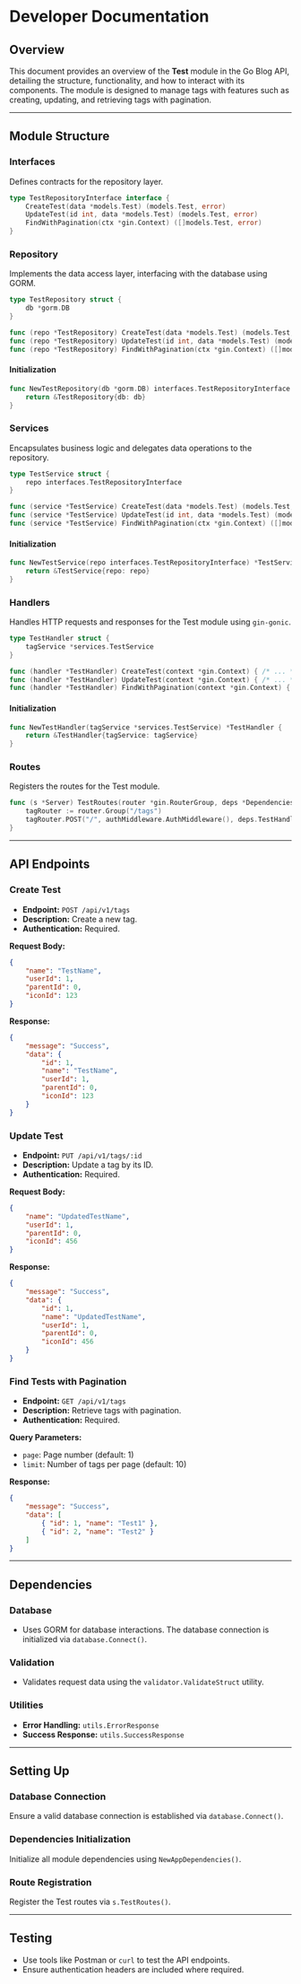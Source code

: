 # Developer Documentation

## Overview
This document provides an overview of the **Test** module in the Go Blog API, detailing the structure, functionality, and how to interact with its components. The module is designed to manage tags with features such as creating, updating, and retrieving tags with pagination.

---

## Module Structure

### Interfaces
Defines contracts for the repository layer.

```go
type TestRepositoryInterface interface {
    CreateTest(data *models.Test) (models.Test, error)
    UpdateTest(id int, data *models.Test) (models.Test, error)
    FindWithPagination(ctx *gin.Context) ([]models.Test, error)
}
```

### Repository
Implements the data access layer, interfacing with the database using GORM.

```go
type TestRepository struct {
    db *gorm.DB
}

func (repo *TestRepository) CreateTest(data *models.Test) (models.Test, error) { /* ... */ }
func (repo *TestRepository) UpdateTest(id int, data *models.Test) (models.Test, error) { /* ... */ }
func (repo *TestRepository) FindWithPagination(ctx *gin.Context) ([]models.Test, error) { /* ... */ }
```

#### Initialization
```go
func NewTestRepository(db *gorm.DB) interfaces.TestRepositoryInterface {
    return &TestRepository{db: db}
}
```

### Services
Encapsulates business logic and delegates data operations to the repository.

```go
type TestService struct {
    repo interfaces.TestRepositoryInterface
}

func (service *TestService) CreateTest(data *models.Test) (models.Test, error) { /* ... */ }
func (service *TestService) UpdateTest(id int, data *models.Test) (models.Test, error) { /* ... */ }
func (service *TestService) FindWithPagination(ctx *gin.Context) ([]models.Test, error) { /* ... */ }
```

#### Initialization
```go
func NewTestService(repo interfaces.TestRepositoryInterface) *TestService {
    return &TestService{repo: repo}
}
```

### Handlers
Handles HTTP requests and responses for the Test module using `gin-gonic`.

```go
type TestHandler struct {
    tagService *services.TestService
}

func (handler *TestHandler) CreateTest(context *gin.Context) { /* ... */ }
func (handler *TestHandler) UpdateTest(context *gin.Context) { /* ... */ }
func (handler *TestHandler) FindWithPagination(context *gin.Context) { /* ... */ }
```

#### Initialization
```go
func NewTestHandler(tagService *services.TestService) *TestHandler {
    return &TestHandler{tagService: tagService}
}
```

### Routes
Registers the routes for the Test module.

```go
func (s *Server) TestRoutes(router *gin.RouterGroup, deps *Dependencies) {
    tagRouter := router.Group("/tags")
    tagRouter.POST("/", authMiddleware.AuthMiddleware(), deps.TestHandler.CreateTest)
}
```

---

## API Endpoints

### Create Test
- **Endpoint:** `POST /api/v1/tags`
- **Description:** Create a new tag.
- **Authentication:** Required.

**Request Body:**
```json
{
    "name": "TestName",
    "userId": 1,
    "parentId": 0,
    "iconId": 123
}
```

**Response:**
```json
{
    "message": "Success",
    "data": {
        "id": 1,
        "name": "TestName",
        "userId": 1,
        "parentId": 0,
        "iconId": 123
    }
}
```

### Update Test
- **Endpoint:** `PUT /api/v1/tags/:id`
- **Description:** Update a tag by its ID.
- **Authentication:** Required.

**Request Body:**
```json
{
    "name": "UpdatedTestName",
    "userId": 1,
    "parentId": 0,
    "iconId": 456
}
```

**Response:**
```json
{
    "message": "Success",
    "data": {
        "id": 1,
        "name": "UpdatedTestName",
        "userId": 1,
        "parentId": 0,
        "iconId": 456
    }
}
```

### Find Tests with Pagination
- **Endpoint:** `GET /api/v1/tags`
- **Description:** Retrieve tags with pagination.
- **Authentication:** Required.

**Query Parameters:**
- `page`: Page number (default: 1)
- `limit`: Number of tags per page (default: 10)

**Response:**
```json
{
    "message": "Success",
    "data": [
        { "id": 1, "name": "Test1" },
        { "id": 2, "name": "Test2" }
    ]
}
```

---

## Dependencies

### Database
- Uses GORM for database interactions. The database connection is initialized via `database.Connect()`.

### Validation
- Validates request data using the `validator.ValidateStruct` utility.

### Utilities
- **Error Handling:** `utils.ErrorResponse`
- **Success Response:** `utils.SuccessResponse`

---

## Setting Up

### Database Connection
Ensure a valid database connection is established via `database.Connect()`.

### Dependencies Initialization
Initialize all module dependencies using `NewAppDependencies()`.

### Route Registration
Register the Test routes via `s.TestRoutes()`.

---

## Testing
- Use tools like Postman or `curl` to test the API endpoints.
- Ensure authentication headers are included where required.
